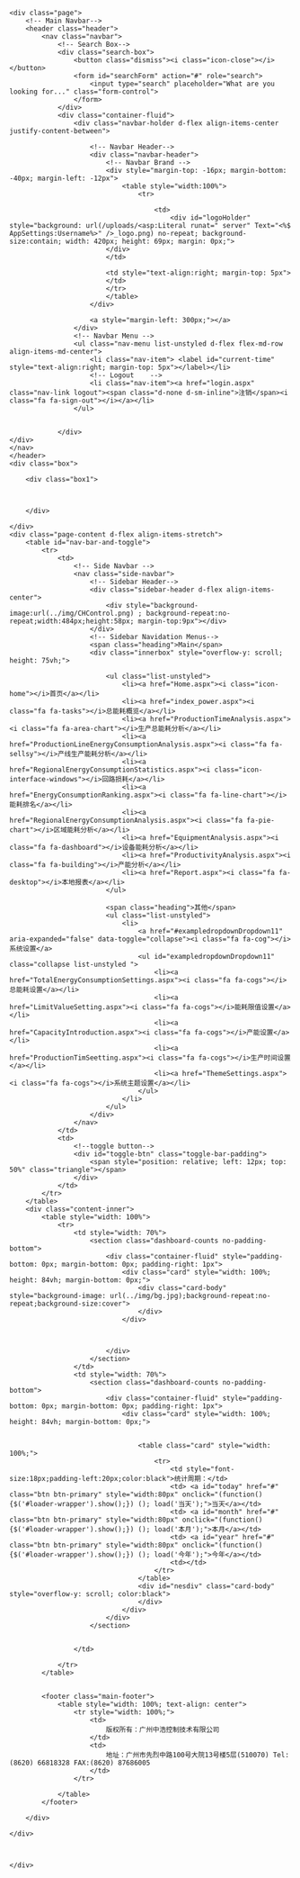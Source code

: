 <!DOCTYPE html>
<html>
<head>
    <meta charset="utf-8">
    <meta http-equiv="X-UA-Compatible" content="IE=edge">
    <title>首页</title>
    <meta name="description" content="">
    <meta name="viewport" content="width=device-width, initial-scale=1, shrink-to-fit=no">
    <meta name="robots" content="all,follow">
</head>
<body>

    <div class="page">
        <!-- Main Navbar-->
        <header class="header">
            <nav class="navbar">
                <!-- Search Box-->
                <div class="search-box">
                    <button class="dismiss"><i class="icon-close"></i></button>
                    <form id="searchForm" action="#" role="search">
                        <input type="search" placeholder="What are you looking for..." class="form-control">
                    </form>
                </div>
                <div class="container-fluid">
                    <div class="navbar-holder d-flex align-items-center justify-content-between">

                        <!-- Navbar Header-->
                        <div class="navbar-header">
                            <!-- Navbar Brand -->
                            <div style="margin-top: -16px; margin-bottom: -40px; margin-left: -12px">
                                <table style="width:100%">
                                    <tr>

                                        <td>
                                            <div id="logoHolder" style="background: url(/uploads/<asp:Literal runat=" server" Text="<%$ AppSettings:Username%>" />_logo.png) no-repeat; background-size:contain; width: 420px; height: 69px; margin: 0px;">
                            </div>
                            </td>

                            <td style="text-align:right; margin-top: 5px">
                            </td>
                            </tr>
                            </table>
                        </div>

                        <a style="margin-left: 300px;"></a>
                    </div>
                    <!-- Navbar Menu -->
                    <ul class="nav-menu list-unstyled d-flex flex-md-row align-items-md-center">
                        <li class="nav-item"> <label id="current-time" style="text-align:right; margin-top: 5px"></label></li>
                        <!-- Logout    -->
                        <li class="nav-item"><a href="login.aspx" class="nav-link logout"><span class="d-none d-sm-inline">注销</span><i class="fa fa-sign-out"></i></a></li>
                    </ul>


                </div>
    </div>
    </nav>
    </header>
    <div class="box">

        <div class="box1">



        </div>

    </div>
    <div class="page-content d-flex align-items-stretch">
        <table id="nav-bar-and-toggle">
            <tr>
                <td>
                    <!-- Side Navbar -->
                    <nav class="side-navbar">
                        <!-- Sidebar Header-->
                        <div class="sidebar-header d-flex align-items-center">
                            <div style="background-image:url(../img/CHControl.png) ; background-repeat:no-repeat;width:484px;height:58px; margin-top:9px"></div>
                        </div>
                        <!-- Sidebar Navidation Menus-->
                        <span class="heading">Main</span>
                        <div class="innerbox" style="overflow-y: scroll; height: 75vh;">

                            <ul class="list-unstyled">
                                <li><a href="Home.aspx"><i class="icon-home"></i>首页</a></li>
                                <li><a href="index_power.aspx"><i class="fa fa-tasks"></i>总能耗概览</a></li>
                                <li><a href="ProductionTimeAnalysis.aspx"><i class="fa fa-area-chart"></i>生产总能耗分析</a></li>
                                <li><a href="ProductionLineEnergyConsumptionAnalysis.aspx"><i class="fa fa-sellsy"></i>产线生产能耗分析</a></li>
                                <li><a href="RegionalEnergyConsumptionStatistics.aspx"><i class="icon-interface-windows"></i>回路损耗</a></li>
                                <li><a href="EnergyConsumptionRanking.aspx"><i class="fa fa-line-chart"></i>能耗排名</a></li>
                                <li><a href="RegionalEnergyConsumptionAnalysis.aspx"><i class="fa fa-pie-chart"></i>区域能耗分析</a></li>
                                <li><a href="EquipmentAnalysis.aspx"><i class="fa fa-dashboard"></i>设备能耗分析</a></li>
                                <li><a href="ProductivityAnalysis.aspx"><i class="fa fa-building"></i>产能分析</a></li>
                                <li><a href="Report.aspx"><i class="fa fa-desktop"></i>本地报表</a></li>
                            </ul>

                            <span class="heading">其他</span>
                            <ul class="list-unstyled">
                                <li>
                                    <a href="#exampledropdownDropdown11" aria-expanded="false" data-toggle="collapse"><i class="fa fa-cog"></i>系统设置</a>
                                    <ul id="exampledropdownDropdown11" class="collapse list-unstyled ">
                                        <li><a href="TotalEnergyConsumptionSettings.aspx"><i class="fa fa-cogs"></i>总能耗设置</a></li>
                                        <li><a href="LimitValueSetting.aspx"><i class="fa fa-cogs"></i>能耗限值设置</a></li>
                                        <li><a href="CapacityIntroduction.aspx"><i class="fa fa-cogs"></i>产能设置</a></li>
                                        <li><a href="ProductionTimSeetting.aspx"><i class="fa fa-cogs"></i>生产时间设置</a></li>
                                        <li><a href="ThemeSettings.aspx"><i class="fa fa-cogs"></i>系统主题设置</a></li>
                                    </ul>
                                </li>
                            </ul>
                        </div>
                    </nav>
                </td>
                <td>
                    <!--toggle button-->
                    <div id="toggle-btn" class="toggle-bar-padding">
                        <span style="position: relative; left: 12px; top: 50%" class="triangle"></span>
                    </div>
                </td>
            </tr>
        </table>
        <div class="content-inner">
            <table style="width: 100%">
                <tr>
                    <td style="width: 70%">
                        <section class="dashboard-counts no-padding-bottom">
                            <div class="container-fluid" style="padding-bottom: 0px; margin-bottom: 0px; padding-right: 1px">
                                <div class="card" style="width: 100%; height: 84vh; margin-bottom: 0px;">
                                    <div class="card-body" style="background-image: url(../img/bg.jpg);background-repeat:no-repeat;background-size:cover">
                                    </div>
                                </div>



                            </div>
                        </section>
                    </td>
                    <td style="width: 70%">
                        <section class="dashboard-counts no-padding-bottom">
                            <div class="container-fluid" style="padding-bottom: 0px; margin-bottom: 0px; padding-right: 1px">
                                <div class="card" style="width: 100%; height: 84vh; margin-bottom: 0px;">


                                    <table class="card" style="width: 100%;">
                                        <tr>
                                            <td style="font-size:18px;padding-left:20px;color:black">统计周期：</td>
                                            <td> <a id="today" href="#" class="btn btn-primary" style="width:80px" onclick="(function() {$('#loader-wrapper').show();}) (); load('当天');">当天</a></td>
                                            <td> <a id="month" href="#" class="btn btn-primary" style="width:80px" onclick="(function() {$('#loader-wrapper').show();}) (); load('本月');">本月</a></td>
                                            <td> <a id="year" href="#" class="btn btn-primary" style="width:80px" onclick="(function() {$('#loader-wrapper').show();}) (); load('今年');">今年</a></td>
                                            <td></td>
                                        </tr>
                                    </table>
                                    <div id="nesdiv" class="card-body" style="overflow-y: scroll; color:black">
                                    </div>
                                </div>
                            </div>
                        </section>


                    </td>

                </tr>
            </table>


            <footer class="main-footer">
                <table style="width: 100%; text-align: center">
                    <tr style="width: 100%;">
                        <td>
                            版权所有：广州中浩控制技术有限公司
                        </td>
                        <td>
                            地址：广州市先烈中路100号大院13号楼5层(510070) Tel:(8620) 66818328 FAX:(8620) 87686005
                        </td>
                    </tr>

                </table>
            </footer>

        </div>

    </div>



    </div>


</body>
</html>
